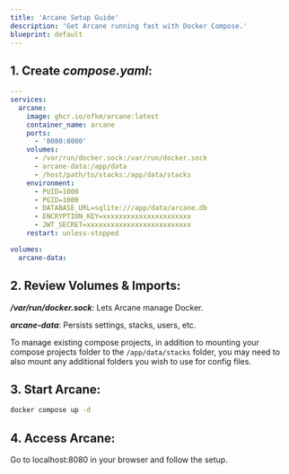 ```yaml
---
title: 'Arcane Setup Guide'
description: 'Get Arcane running fast with Docker Compose.'
blueprint: default
---
```


<script lang="ts">
import SetupCode from '$lib/components/setup-code.svelte';
import { Snippet } from '$lib/components/ui/snippet/index.js';
import { Link } from '$lib/components/ui/link/index.js';
</script>

## 1. Create **_compose.yaml_**:

```yaml
---
services:
  arcane:
    image: ghcr.io/ofkm/arcane:latest
    container_name: arcane
    ports:
      - '8080:8080'
    volumes:
      - /var/run/docker.sock:/var/run/docker.sock
      - arcane-data:/app/data
      - /host/path/to/stacks:/app/data/stacks
    environment:
      - PUID=1000
      - PGID=1000
      - DATABASE_URL=sqlite:///app/data/arcane.db
      - ENCRYPTION_KEY=xxxxxxxxxxxxxxxxxxxxxx
      - JWT_SECRET=xxxxxxxxxxxxxxxxxxxxxxxxxx
    restart: unless-stopped

volumes:
  arcane-data:
```

## 2. Review Volumes & Imports:

**_/var/run/docker.sock_**: Lets Arcane manage Docker.

**_arcane-data_**: Persists settings, stacks, users, etc.

To manage existing compose projects, in addition to mounting your compose projects folder to the `/app/data/stacks` folder, you may need to also mount any additional folders you wish to use for config files.

## 3. Start Arcane:

```bash
docker compose up -d
```

## 4. Access Arcane:

Go to <Link href="http://localhost:8080">localhost:8080</Link> in your browser and follow the setup.

